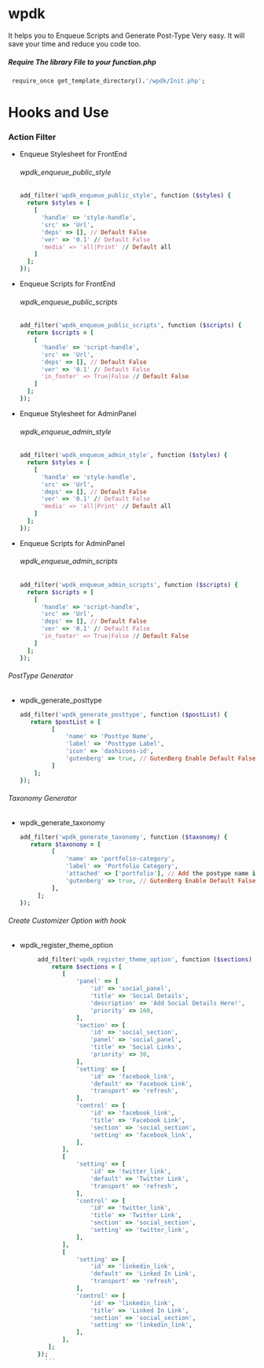 # wpdk
It helps you to Enqueue Scripts and Generate Post-Type Very easy. It will save your time and reduce you code too.

##### Require The library File to your function.php
  ```ruby
   require_once get_template_directory().'/wpdk/Init.php';
  ```

# Hooks and Use
 ### Action Filter
* Enqueue Stylesheet for FrontEnd
  ###### wpdk_enqueue_public_style
  ```ruby
  add_filter('wpdk_enqueue_public_style', function ($styles) {
    return $styles = [
      [
        'handle' => 'style-handle',
        'src' => 'Url',
        'deps' => [], // Default False
        'ver' => '0.1' // Default False
        'media' => 'all|Print' // Default all
      ]
    ];
  });
  ```
    
* Enqueue Scripts for FrontEnd
  ###### wpdk_enqueue_public_scripts
  ```ruby
  add_filter('wpdk_enqueue_public_scripts', function ($scripts) {
    return $scripts = [
      [
        'handle' => 'script-handle',
        'src' => 'Url',
        'deps' => [], // Default False
        'ver' => '0.1' // Default False
        'in_footer' => True|False // Default False
      ]
    ];
  });
  ```

* Enqueue Stylesheet for AdminPanel
  ###### wpdk_enqueue_admin_style
  ```ruby
  add_filter('wpdk_enqueue_admin_style', function ($styles) {
    return $styles = [
      [
        'handle' => 'style-handle',
        'src' => 'Url',
        'deps' => [], // Default False
        'ver' => '0.1' // Default False
        'media' => 'all|Print' // Default all
      ]
    ];
  });
  ```

* Enqueue Scripts for AdminPanel
  ###### wpdk_enqueue_admin_scripts
  ```ruby
  add_filter('wpdk_enqueue_admin_scripts', function ($scripts) {
    return $scripts = [
      [
        'handle' => 'script-handle',
        'src' => 'Url',
        'deps' => [], // Default False
        'ver' => '0.1' // Default False
        'in_footer' => True|False // Default False
      ]
    ];
  });
  ```


    
###### PostType Generator
 * wpdk_generate_posttype
   ```ruby
   add_filter('wpdk_generate_posttype', function ($postList) {
      return $postList = [
            [
                'name' => 'Posttye Name',
                'label' => 'Posttype Label',
                'icon' => 'dashicons-id',
                'gutenberg' => true, // GutenBerg Enable Default False
            ]
       ];
   });
    ```
       
###### Taxonomy Generator
   * wpdk_generate_taxonomy
     ```ruby
     add_filter('wpdk_generate_taxonomy', function ($taxonomy) {
        return $taxonomy = [
              [
                  'name' => 'portfolio-category',
                  'label' => 'Portfolio Category',
                  'attached' => ['portfolio'], // Add the postype name in array where do you want to attach the taxonomy
                  'gutenberg' => true, // GutenBerg Enable Default False
              ],  
          ];
     });
       ```
       
       
 ###### Create Customizer Option with hook
   * wpdk_register_theme_option
   
        ```ruby
             add_filter('wpdk_register_theme_option', function ($sections) {
                 return $sections = [
                    [
                        'panel' => [
                            'id' => 'social_panel',
                            'title' => 'Social Details',
                            'description' => 'Add Social Details Here!',
                            'priority' => 160,
                        ],
                        'section' => [
                            'id' => 'social_section',
                            'panel' => 'social_panel',
                            'title' => 'Social Links',
                            'priority' => 30,
                        ],
                        'setting' => [
                            'id' => 'facebook_link',
                            'default' => 'Facebook Link',
                            'transport' => 'refresh',
                        ],
                        'control' => [
                            'id' => 'facebook_link',
                            'title' => 'Facebook Link',
                            'section' => 'social_section',
                            'setting' => 'facebook_link',
                        ],
                    ],
                    [
                        'setting' => [
                            'id' => 'twitter_link',
                            'default' => 'Twitter Link',
                            'transport' => 'refresh',
                        ],
                        'control' => [
                            'id' => 'twitter_link',
                            'title' => 'Twitter Link',
                            'section' => 'social_section',
                            'setting' => 'twitter_link',
                        ],
                    ],
                    [
                        'setting' => [
                            'id' => 'linkedin_link',
                            'default' => 'Linked In Link',
                            'transport' => 'refresh',
                        ],
                        'control' => [
                            'id' => 'linkedin_link',
                            'title' => 'Linked In Link',
                            'section' => 'social_section',
                            'setting' => 'linkedin_link',
                        ],
                    ],
                ];
             });
               ```
   
